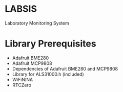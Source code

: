 # LABSIS
Laboratory Monitoring System

# Library Prerequisites

- Adafruit BME280
- Adafruit MCP9808
- Dependencies of Adafruit BME280 and MCP9808
- Library for ALS31000.h (included)
- WiFiNINA
- RTCZero
